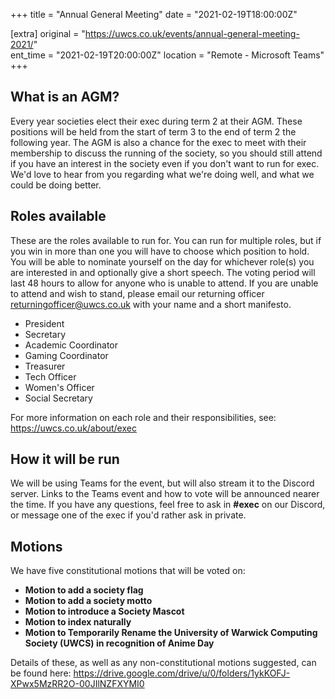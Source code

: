+++
title = "Annual General Meeting"
date = "2021-02-19T18:00:00Z"

[extra]
original = "https://uwcs.co.uk/events/annual-general-meeting-2021/"    
ent_time = "2021-02-19T20:00:00Z"
location = "Remote - Microsoft Teams"
+++

## **What is an AGM?**

Every year societies elect their exec during term 2 at their AGM. These positions will be held from the start of term 3 to the end of term 2 the following year. The AGM is also a chance for the exec to meet with their membership to discuss the running of the society, so you should still attend if you have an interest in the society even if you don't want to run for exec. We'd love to hear from you regarding what we're doing well, and what we could be doing better.

## **Roles available**

These are the roles available to run for. You can run for multiple roles, but if you win in more than one you will have to choose which position to hold. You will be able to nominate yourself on the day for whichever role(s) you are interested in and optionally give a short speech. The voting period will last 48 hours to allow for anyone who is unable to attend. If you are unable to attend and wish to stand, please email our returning officer <returningofficer@uwcs.co.uk> with your name and a short manifesto.

  - President
  - Secretary
  - Academic Coordinator
  - Gaming Coordinator
  - Treasurer
  - Tech Officer
  - Women's Officer
  - Social Secretary

For more information on each role and their responsibilities, see: <https://uwcs.co.uk/about/exec>

## **How it will be run**

We will be using Teams for the event, but will also stream it to the Discord server. Links to the Teams event and how to vote will be announced nearer the time. If you have any questions, feel free to ask in **\#exec** on our Discord, or message one of the exec if you'd rather ask in private.

## Motions

We have five constitutional motions that will be voted on:

  - **Motion to add a society flag**
  - **Motion to add a society motto**
  - **Motion to introduce a Society Mascot**
  - **Motion to index naturally**
  - **Motion to Temporarily Rename the University of Warwick Computing Society (UWCS) in recognition of Anime Day**

Details of these, as well as any non-constitutional motions suggested, can be found here: <https://drive.google.com/drive/u/0/folders/1ykKOFJ-XPwx5MzRR2O-00JIlNZFXYMI0>

